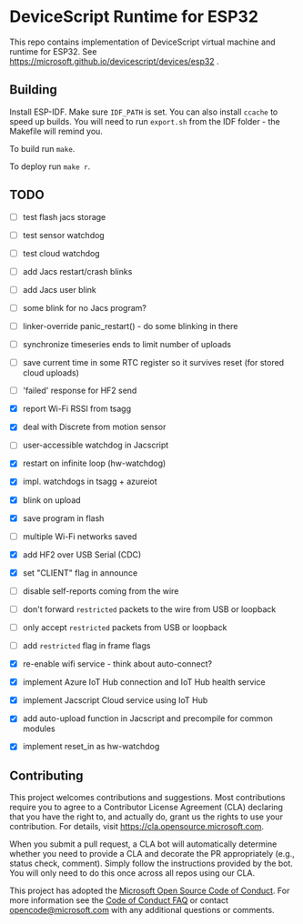 # DeviceScript Runtime for ESP32

This repo contains implementation of DeviceScript virtual machine and runtime for ESP32.
See https://microsoft.github.io/devicescript/devices/esp32 .

## Building

Install ESP-IDF. Make sure `IDF_PATH` is set.
You can also install `ccache` to speed up builds.
You will need to run `export.sh` from the IDF folder - the Makefile will remind you.

To build run `make`.

To deploy run `make r`.

## TODO

* [ ] test flash jacs storage
* [ ] test sensor watchdog
* [ ] test cloud watchdog
* [ ] add Jacs restart/crash blinks
* [ ] add Jacs user blink
* [ ] some blink for no Jacs program?
* [ ] linker-override panic_restart() - do some blinking in there
* [ ] synchronize timeseries ends to limit number of uploads
* [ ] save current time in some RTC register so it survives reset (for stored cloud uploads)
* [ ] 'failed' response for HF2 send

* [x] report Wi-Fi RSSI from tsagg
* [x] deal with Discrete from motion sensor
* [ ] user-accessible watchdog in Jacscript
* [x] restart on infinite loop (hw-watchdog)
* [x] impl. watchdogs in tsagg + azureiot
* [x] blink on upload

* [x] save program in flash
* [ ] multiple Wi-Fi networks saved

* [x] add HF2 over USB Serial (CDC)
* [x] set "CLIENT" flag in announce

* [ ] disable self-reports coming from the wire
* [ ] don't forward `restricted` packets to the wire from USB or loopback
* [ ] only accept `restricted` packets from USB or loopback
* [ ] add `restricted` flag in frame flags

* [x] re-enable wifi service - think about auto-connect?
* [x] implement Azure IoT Hub connection and IoT Hub health service
* [x] implement Jacscript Cloud service using IoT Hub
* [x] add auto-upload function in Jacscript and precompile for common modules
* [x] implement reset_in as hw-watchdog

## Contributing

This project welcomes contributions and suggestions.  Most contributions require you to agree to a
Contributor License Agreement (CLA) declaring that you have the right to, and actually do, grant us
the rights to use your contribution. For details, visit https://cla.opensource.microsoft.com.

When you submit a pull request, a CLA bot will automatically determine whether you need to provide
a CLA and decorate the PR appropriately (e.g., status check, comment). Simply follow the instructions
provided by the bot. You will only need to do this once across all repos using our CLA.

This project has adopted the [Microsoft Open Source Code of Conduct](https://opensource.microsoft.com/codeofconduct/).
For more information see the [Code of Conduct FAQ](https://opensource.microsoft.com/codeofconduct/faq/) or
contact [opencode@microsoft.com](mailto:opencode@microsoft.com) with any additional questions or comments.
